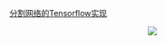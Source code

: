 [分割网络的Tensorflow实现](https://limengweb.wordpress.com/2017/08/06/%E5%88%86%E5%89%B2%E7%BD%91%E7%BB%9C%E7%9A%84tensorflow%E5%AE%9E%E7%8E%B0/)
<div align="center">
  <img src="https://github.com/mengli/MachineLearning/blob/master/self_driving/segnet/segnet.png"><br><br>
</div>
